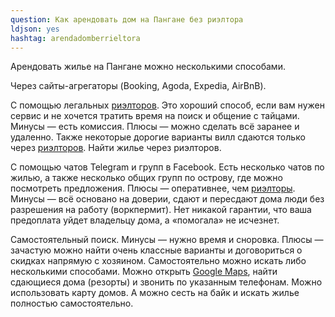 ```yaml
---
question: Как арендовать дом на Пангане без риэлтора
ldjson: yes
hashtag: arendadomberrieltora
---
```

Арендовать жилье на Пангане можно несколькими способами.

Через сайты-агрегаторы (Booking, Agoda, Expedia, AirBnB). 

С помощью легальных [риэлторов](#arendajilia). Это хороший способ, если вам нужен сервис и не хочется тратить время на поиск и общение с тайцами. Минусы — есть комиссия. Плюсы — можно сделать всё заранее и удаленно. Также некоторые дорогие варианты вилл сдаются только через [риэлторов](#arendajilia). Найти жилье через риэлторов.

С помощью чатов Telegram и групп в Facebook. Есть несколько чатов по жилью, а также несколько общих групп по острову, где можно посмотреть предложения. Плюсы — оперативнее, чем [риэлторы](#arendajilia). Минусы — всё основано на доверии, сдают и пересдают дома люди без разрешения на работу (воркпермит). Нет никакой гарантии, что ваша предоплата уйдет владельцу дома, а «помогала» не исчезнет.

Самостоятельный поиск. Минусы — нужно время и сноровка. Плюсы — зачастую можно найти очень классные варианты и договориться о скидках напрямую с хозяином. Самостоятельно можно искать либо несколькими способами. Можно открыть [Google Maps](https://www.google.ru/maps?q=снять+дом+на+пангане&newwindow=1&sxsrf=ALiCzsaugMwmhn9PRI3dYiIlIcOg3FzLWg:1652896249304&gs_lcp=Cgdnd3Mtd2l6EAMYADIECAAQQzIFCAAQgAQyBQgAEIAEMgUIABCABDIFCAAQgAQyBQgAEIAEMgUIABCABDIFCAAQgAQyBQgAEIAEMgUIABCABDoHCAAQRxCwAzoECCMQJzoECC4QQzoICAAQsQMQgwE6CwgAEIAEELEDEIMBOggIABCABBCxAzoOCC4QgAQQsQMQxwEQowI6CwguEIAEEMcBEK8BOggILhCABBCxAzoICC4QsQMQgwE6CggAELEDEIMBEEM6CwgAEIAEELEDEMkDOgUIABCSA0oECEEYAEoECEYYAFCkBViQGGC4I2gBcAF4AIABsAGIAfgKkgEEMC4xMJgBAKABAcgBCMABAQ&um=1&ie=UTF-8&sa=X&ved=2ahUKEwjh7q6o0On3AhUnpIsKHeirCCoQ_AUoAXoECAEQAw), найти сдающиеся дома (резорты) и звонить по указанным телефонам. Можно использовать карту домов. А можно сесть на байк и искать жилье полностью самостоятельно.
